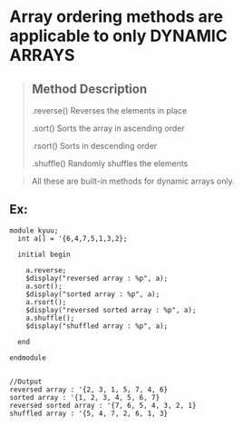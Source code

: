 # Array ordering methods are applicable to only DYNAMIC ARRAYS
> ## Method	Description
> 
> .reverse()	Reverses the elements in place
> 
> .sort()	Sorts the array in ascending order
> 
> .rsort()	Sorts in descending order
> 
> .shuffle()	Randomly shuffles the elements

> All these are built-in methods for dynamic arrays only.
> 
## Ex:
```
module kyuu;
  int a[] = '{6,4,7,5,1,3,2};
  
  initial begin
    
    a.reverse;
    $display("reversed array : %p", a);
    a.sort();
    $display("sorted array : %p", a);
    a.rsort();
    $display("reversed sorted array : %p", a);
    a.shuffle();
    $display("shuffled array : %p", a);
    
  end
  
endmodule
    

//Output
reversed array : '{2, 3, 1, 5, 7, 4, 6} 
sorted array : '{1, 2, 3, 4, 5, 6, 7} 
reversed sorted array : '{7, 6, 5, 4, 3, 2, 1} 
shuffled array : '{5, 4, 7, 2, 6, 1, 3}
```

